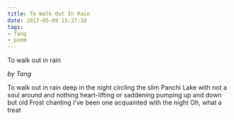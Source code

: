 ```yaml
---
title: To Walk Out In Rain
date: 2017-05-09 15:37:38
tags: 
- Tang
- poem
---
```


To walk out in rain

*by Tang*

To walk out in rain
deep in the night
circling the slim Panchi Lake
with not a soul around
and nothing heart-lifting or saddening
pumping up and down
but old Frost chanting
I've been one acquainted with the night
Oh, what a treat
